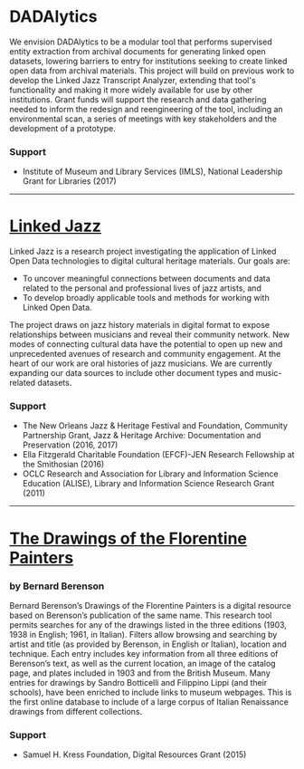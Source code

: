# DADAlytics
We envision DADAlytics to be a modular tool that performs supervised entity extraction from archival documents for generating linked open datasets, lowering barriers to entry for institutions seeking to create linked open data from archival materials. This project will build on previous work to develop the Linked Jazz Transcript Analyzer, extending that tool's functionality and making it more widely available for use by other institutions. Grant funds will support the research and data gathering needed to inform the redesign and reengineering of the tool, including an environmental scan, a series of meetings with key stakeholders and the development of a prototype.

### Support
+ Institute of Museum and Library Services (IMLS), National Leadership Grant for Libraries (2017)

---

# [Linked Jazz](https://linkedjazz.org/)
Linked Jazz is a research project investigating the application of Linked Open Data technologies to digital cultural heritage materials. Our goals are:

+ To uncover meaningful connections between documents and data related to the personal and professional lives of jazz artists, and
+ To develop broadly applicable tools and methods for working with Linked Open Data.

The project draws on jazz history materials in digital format to expose relationships between musicians and reveal their community network. New modes of connecting cultural data have the potential to open up new and unprecedented avenues of research and community engagement. At the heart of our work are oral histories of jazz musicians. We are currently expanding our data sources to include other document types and music-related datasets.

### Support
+ The New Orleans Jazz & Heritage Festival and Foundation, Community Partnership Grant, Jazz & Heritage Archive: Documentation and Preservation (2016, 2017)
+ Ella Fitzgerald Charitable Foundation (EFCF)-JEN Research Fellowship at the Smithosian (2016)
+ OCLC Research and Association for Library and Information Science Education (ALISE), Library and Information Science Research Grant (2011)

---

# [The Drawings of the Florentine Painters](https://florentinedrawings.itatti.harvard.edu/)
### by Bernard Berenson
Bernard Berenson’s Drawings of the Florentine Painters is a digital resource based on Berenson’s publication of the same name. This research tool permits searches for any of the drawings listed in the three editions (1903, 1938 in English; 1961, in Italian). Filters allow browsing and searching by artist and title (as provided by Berenson, in English or Italian), location and technique. Each entry includes key information from all three editions of Berenson’s text, as well as the current location, an image of the catalog page, and plates included in 1903 and from the British Museum. Many entries for drawings by Sandro Botticelli and Filippino Lippi (and their schools), have been enriched to include links to museum webpages. This is the first online database to include of a large corpus of Italian Renaissance drawings from different collections.

### Support
+ Samuel H. Kress Foundation, Digital Resources Grant (2015)

